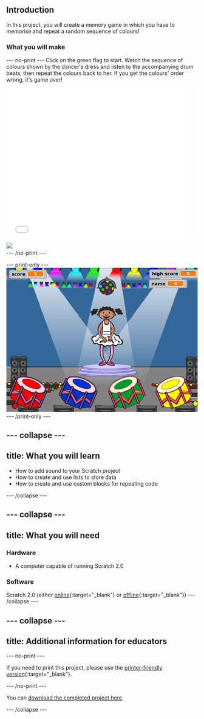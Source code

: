 ## Introduction

In this project, you will create a memory game in which you have to memorise and repeat a random sequence of colours!

### What you will make

--- no-print ---
Click on the green flag to start. Watch the sequence of colours shown by the dancer's dress and listen to the accompanying drum beats, then repeat the colours back to her. If you get the colours' order wrong, it's game over!

    
<div class="scratch-preview">
<iframe allowtransparency="true" width="485" height="402" src="//scratch.mit.edu/projects/embed/258514878/?autostart=false" frameborder="0" allowfullscreen></iframe>
<img src="images/colour-final.png">
</div>
--- /no-print ---

--- print-only ---
![screenshot of finished game](images/screenshot.png)
--- /print-only ---

--- collapse ---
---
title: What you will learn
---
- How to add sound to your Scratch project
- How to create and use lists to store data
- How to create and use custom blocks for repeating code

--- /collapse ---

--- collapse ---
---
title: What you will need
---
### Hardware

+ A computer capable of running Scratch 2.0

### Software

Scratch 2.0 (either [online](https://scratch.mit.edu/projects/editor/){:target="_blank"} or [offline](https://scratch.mit.edu/scratch2download/){:target="_blank"})
--- /collapse ---

--- collapse ---
---
title: Additional information for educators
---

--- no-print ---

If you need to print this project, please use the [printer-friendly version](https://projects.raspberrypi.org/en/projects/memory/print){:target="_blank"}.

--- /no-print ---

You can [download the completed project here](http://rpf.io/p/memory-get).

--- /collapse ---
